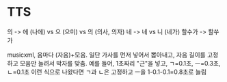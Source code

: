 # TTS

의 -> 에 (나에) vs 으 (으미) vs 의 (의사, 의자)
네 -> 네 vs 니 (네가)
할수가 -> 할쑤가

musicxml, 음마다 (자음)+모음. 일단 가사를 먼저 넣어서 뽑아내고, 자음 길이를 고정하고 모음만 늘려서 박자를 맞춤. 예를 들어, 1초짜리 "근"을 넣고, ㄱ=0.1초, ㅡ=0.3초, ㄴ=0.1초 이런 식으로 나왔다면 ㄱ과 ㄴ은 고정하고 ㅡ을 1-0.1-0.1=0.8초로 늘림 